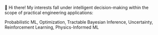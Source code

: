  👋 Hi there! My interests fall under intelligent decision-making within the scope of practical engineering applications:

Probabilistic ML, Optimization, Tractable Bayesian Inference, Uncertainty, Reinforcement Learning, Physics-Informed ML 


